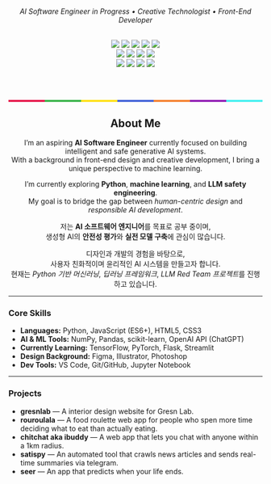 <h1 align="center"></h1>
<p align="center"><i>AI Software Engineer in Progress • Creative Technologist • Front-End Developer</i></p>

<div align="center">

  <!-- Core Skills -->
  <br/>
  <img src="https://img.shields.io/badge/Language-Python-3776AB?logo=python&logoColor=white"/>
  <img src="https://img.shields.io/badge/Library-NumPy-013243?logo=numpy&logoColor=white"/>
  <img src="https://img.shields.io/badge/Library-pandas-150458?logo=pandas&logoColor=white"/>
  <img src="https://img.shields.io/badge/Tool-Jupyter-F37626?logo=jupyter&logoColor=white"/>
  <img src="https://img.shields.io/badge/Tool-VS%20Code-007ACC?logo=visualstudiocode&logoColor=white"/>
  
  <br/>

  <!-- Currently Learning -->
  <img src="https://img.shields.io/badge/Learning-TensorFlow-FF6F00?logo=tensorflow&logoColor=white"/>
  <img src="https://img.shields.io/badge/Learning-PyTorch-EE4C2C?logo=pytorch&logoColor=white"/>
  <img src="https://img.shields.io/badge/Learning-OpenAI-412991?logo=openai&logoColor=white"/>
  <img src="https://img.shields.io/badge/Learning-Streamlit-FF4B4B?logo=streamlit&logoColor=white"/>

  <br/>

  <!-- Background -->
  <img src="https://img.shields.io/badge/Background-HTML5-E34F26?logo=html5&logoColor=white"/>
  <img src="https://img.shields.io/badge/Background-CSS3-1572B6?logo=css3&logoColor=white"/>
  <img src="https://img.shields.io/badge/Background-JavaScript-yellow?logo=javascript&logoColor=black"/>
  <img src="https://img.shields.io/badge/Design-Figma-F24E1E?logo=figma&logoColor=white"/>

  <br/><br/>

  <!-- Rainbow Divider -->
  <div style="height: 4px; width: 100%; display: flex;">
    <div style="flex: 1; background-color: #e6194b;"></div>
    <div style="flex: 1; background-color: #3cb44b;"></div>
    <div style="flex: 1; background-color: #ffe119;"></div>
    <div style="flex: 1; background-color: #4363d8;"></div>
    <div style="flex: 1; background-color: #f58231;"></div>
    <div style="flex: 1; background-color: #911eb4;"></div>
    <div style="flex: 1; background-color: #46f0f0;"></div>
  </div>

</div>
<h2 align="center">About Me</h2>

<p align="center">
  I’m an aspiring <strong>AI Software Engineer</strong> currently focused on building intelligent and safe generative AI systems.<br>
  With a background in front-end design and creative development, I bring a unique perspective to machine learning.
</p>

<p align="center">
  I’m currently exploring <strong>Python</strong>, <strong>machine learning</strong>, and <strong>LLM safety engineering</strong>.<br>
  My goal is to bridge the gap between <em>human-centric design</em> and <em>responsible AI development</em>.
</p>

<p align="center">
  저는 <strong>AI 소프트웨어 엔지니어</strong>를 목표로 공부 중이며,<br>
  생성형 AI의 <strong>안전성 평가</strong>와 <strong>실전 모델 구축</strong>에 관심이 많습니다.
</p>

<p align="center">
  디자인과 개발의 경험을 바탕으로,<br>
  사용자 친화적이며 윤리적인 AI 시스템을 만들고자 합니다.<br>
  현재는 <em>Python 기반 머신러닝</em>, <em>딥러닝 프레임워크</em>, <em>LLM Red Team 프로젝트</em>를 진행하고 있습니다.
</p>
<hr>

<h3>Core Skills</h3>

<ul>
  <li><strong>Languages:</strong> Python, JavaScript (ES6+), HTML5, CSS3</li>
  <li><strong>AI & ML Tools:</strong> NumPy, Pandas, scikit-learn, OpenAI API (ChatGPT)</li>
  <li><strong>Currently Learning:</strong> TensorFlow, PyTorch, Flask, Streamlit</li>
  <li><strong>Design Background:</strong> Figma, Illustrator, Photoshop</li>
  <li><strong>Dev Tools:</strong> VS Code, Git/GitHub, Jupyter Notebook</li>
</ul>

<hr>

<h3>Projects</h3>

<ul>
  <li><strong>gresnlab</strong> — A interior design website for Gresn Lab. </li>
  <li><strong>rouroulala</strong> — A food roulette web app for people who spen more time deciding what to eat than actually eating. </li>
  <li><strong>chitchat aka ibuddy</strong> — A web app that lets you chat with anyone within a 1km radius.</li>
  <li><strong>satispy</strong> — An automated tool that crawls news articles and sends real-time summaries via telegram. </li>
  <li><strong>seer</strong> — An app that predicts when your life ends. </li>
</ul>
